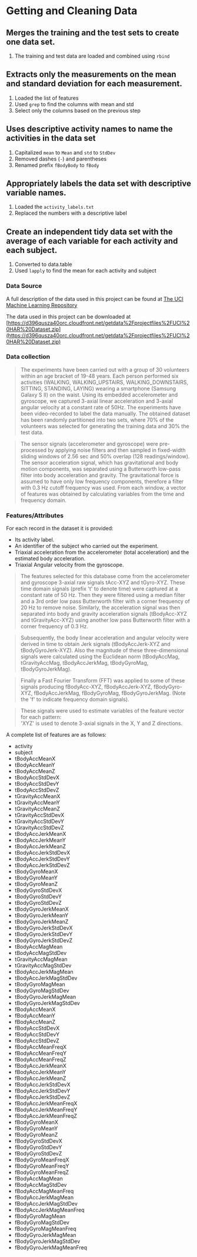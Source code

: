 
# Getting and Cleaning Data 

## Merges the training and the test sets to create one data set.

1. The training and test data are loaded and combined using `rbind`

## Extracts only the measurements on the mean and standard deviation for each measurement.

1. Loaded the list of features
2. Used `grep` to find the columns with mean and std
3. Select only the columns based on the previous step

## Uses descriptive activity names to name the activities in the data set

1. Capitalized `mean` to `Mean` and `std` to `StdDev`
2. Removed dashes (`-`) and parentheses 
3. Renamed prefix `fBodyBody` to `fBody`

## Appropriately labels the data set with descriptive variable names.

1. Loaded the `activity_labels.txt`
2. Replaced the numbers with a descriptive label

## Create an independent tidy data set with the average of each variable for each activity and each subject.

1. Converted to data.table
2. Used `lapply` to find the mean for each activity and subject

### Data Source

A full description of the data used in this project can be found at [The UCI Machine Learning Repository](http://archive.ics.uci.edu/ml/datasets/Human+Activity+Recognition+Using+Smartphones)

The data used in this project can be downloaded at [https://d396qusza40orc.cloudfront.net/getdata%2Fprojectfiles%2FUCI%20HAR%20Dataset.zip](https://d396qusza40orc.cloudfront.net/getdata%2Fprojectfiles%2FUCI%20HAR%20Dataset.zip)

### Data collection

> The experiments have been carried out with a group of 30 volunteers within an age bracket of 19-48 years. Each person performed six activities (WALKING, WALKING_UPSTAIRS, WALKING_DOWNSTAIRS, SITTING, STANDING, LAYING) wearing a smartphone (Samsung Galaxy S II) on the waist. Using its embedded accelerometer and gyroscope, we captured 3-axial linear acceleration and 3-axial angular velocity at a constant rate of 50Hz. The experiments have been video-recorded to label the data manually. The obtained dataset has been randomly partitioned into two sets, where 70% of the volunteers was selected for generating the training data and 30% the test data. 

> The sensor signals (accelerometer and gyroscope) were pre-processed by applying noise filters and then sampled in fixed-width sliding windows of 2.56 sec and 50% overlap (128 readings/window). The sensor acceleration signal, which has gravitational and body motion components, was separated using a Butterworth low-pass filter into body acceleration and gravity. The gravitational force is assumed to have only low frequency components, therefore a filter with 0.3 Hz cutoff frequency was used. From each window, a vector of features was obtained by calculating variables from the time and frequency domain.




### Features/Attributes

For each record in the dataset it is provided: 
- Its activity label. 
- An identifier of the subject who carried out the experiment.
- Triaxial acceleration from the accelerometer (total acceleration) and the estimated body acceleration. 
- Triaxial Angular velocity from the gyroscope. 



> The features selected for this database come from the accelerometer and gyroscope 3-axial raw signals tAcc-XYZ and tGyro-XYZ. These time domain signals (prefix 't' to denote time) were captured at a constant rate of 50 Hz. Then they were filtered using a median filter and a 3rd order low pass Butterworth filter with a corner frequency of 20 Hz to remove noise. Similarly, the acceleration signal was then separated into body and gravity acceleration signals (tBodyAcc-XYZ and tGravityAcc-XYZ) using another low pass Butterworth filter with a corner frequency of 0.3 Hz. 

> Subsequently, the body linear acceleration and angular velocity were derived in time to obtain Jerk signals (tBodyAccJerk-XYZ and tBodyGyroJerk-XYZ). Also the magnitude of these three-dimensional signals were calculated using the Euclidean norm (tBodyAccMag, tGravityAccMag, tBodyAccJerkMag, tBodyGyroMag, tBodyGyroJerkMag). 

> Finally a Fast Fourier Transform (FFT) was applied to some of these signals producing fBodyAcc-XYZ, fBodyAccJerk-XYZ, fBodyGyro-XYZ, fBodyAccJerkMag, fBodyGyroMag, fBodyGyroJerkMag. (Note the 'f' to indicate frequency domain signals). 

> These signals were used to estimate variables of the feature vector for each pattern:  
'XYZ' is used to denote 3-axial signals in the X, Y and Z directions.


A complete list of features are as follows:
- activity
- subject
- tBodyAccMeanX
- tBodyAccMeanY
- tBodyAccMeanZ
- tBodyAccStdDevX
- tBodyAccStdDevY
- tBodyAccStdDevZ
- tGravityAccMeanX
- tGravityAccMeanY
- tGravityAccMeanZ
- tGravityAccStdDevX
- tGravityAccStdDevY
- tGravityAccStdDevZ
- tBodyAccJerkMeanX
- tBodyAccJerkMeanY
- tBodyAccJerkMeanZ
- tBodyAccJerkStdDevX
- tBodyAccJerkStdDevY
- tBodyAccJerkStdDevZ
- tBodyGyroMeanX
- tBodyGyroMeanY
- tBodyGyroMeanZ
- tBodyGyroStdDevX
- tBodyGyroStdDevY
- tBodyGyroStdDevZ
- tBodyGyroJerkMeanX
- tBodyGyroJerkMeanY
- tBodyGyroJerkMeanZ
- tBodyGyroJerkStdDevX
- tBodyGyroJerkStdDevY
- tBodyGyroJerkStdDevZ
- tBodyAccMagMean
- tBodyAccMagStdDev
- tGravityAccMagMean
- tGravityAccMagStdDev
- tBodyAccJerkMagMean
- tBodyAccJerkMagStdDev
- tBodyGyroMagMean
- tBodyGyroMagStdDev
- tBodyGyroJerkMagMean
- tBodyGyroJerkMagStdDev
- fBodyAccMeanX
- fBodyAccMeanY
- fBodyAccMeanZ
- fBodyAccStdDevX
- fBodyAccStdDevY
- fBodyAccStdDevZ
- fBodyAccMeanFreqX
- fBodyAccMeanFreqY
- fBodyAccMeanFreqZ
- fBodyAccJerkMeanX
- fBodyAccJerkMeanY
- fBodyAccJerkMeanZ
- fBodyAccJerkStdDevX
- fBodyAccJerkStdDevY
- fBodyAccJerkStdDevZ
- fBodyAccJerkMeanFreqX
- fBodyAccJerkMeanFreqY
- fBodyAccJerkMeanFreqZ
- fBodyGyroMeanX
- fBodyGyroMeanY
- fBodyGyroMeanZ
- fBodyGyroStdDevX
- fBodyGyroStdDevY
- fBodyGyroStdDevZ
- fBodyGyroMeanFreqX
- fBodyGyroMeanFreqY
- fBodyGyroMeanFreqZ
- fBodyAccMagMean
- fBodyAccMagStdDev
- fBodyAccMagMeanFreq
- fBodyAccJerkMagMean
- fBodyAccJerkMagStdDev
- fBodyAccJerkMagMeanFreq
- fBodyGyroMagMean
- fBodyGyroMagStdDev
- fBodyGyroMagMeanFreq
- fBodyGyroJerkMagMean
- fBodyGyroJerkMagStdDev
- fBodyGyroJerkMagMeanFreq
